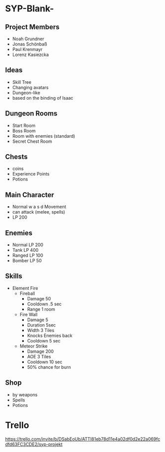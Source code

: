 # SYP-Blank-
## Project Members
+ Noah Grundner
+ Jonas Schönbaß
+ Paul Krenmayr
+ Lorenz Kasiezcka

## Ideas
+ Skill Tree
+ Changing avatars
+ Dungeon-like
+ based on the binding of Isaac

## Dungeon Rooms
+ Start Room 
+ Boss Room
+ Room with enemies (standard)
+ Secret Chest Room 

## Chests
+ coins
+ Experience Points
+ Potions

## Main Character
+ Normal w a s d Movement
+ can attack (melee, spells)
+ LP 200

## Enemies
+ Normal LP 200
+ Tank LP 400
+ Ranged LP 100
+ Bomber LP 50

## Skills
+ Element Fire
    + Fireball
        + Damage 50
        + Cooldown .5 sec
        + Range 1 room
    + Fire Wall
        + Damage 5
        + Duration 5sec
        + Width 3 Tiles
        + Knocks Enemies back
        + Cooldown 5 sec
    + Meteor Strike
        + Damage 200
        + AOE 3 Tiles
        + Cooldown 10 sec
        + 50% chance for burn

## Shop
+ by weapons
+ Spells
+ Potions


# Trello
https://trello.com/invite/b/DSabEoUb/ATTI81eb78d11e4a02df0d2e22a069fcdfd63FC3CDE2/syp-projekt
